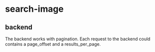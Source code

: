 # search-image

## backend

The backend works with pagination. Each request to the backend could contains a page_offset and a results_per_page.
